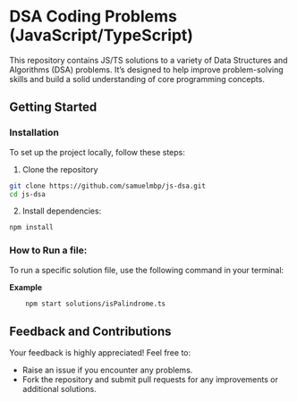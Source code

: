 # DSA Coding Problems (JavaScript/TypeScript)

This repository contains JS/TS solutions to a variety of Data Structures and Algorithms (DSA) problems. It’s designed to help improve problem-solving skills and build a solid understanding of core programming concepts.

## Getting Started

### Installation

To set up the project locally, follow these steps:

1. Clone the repository

```bash
git clone https://github.com/samuelmbp/js-dsa.git
cd js-dsa

```

2. Install dependencies:

```bash
npm install
```

### How to Run a file:

To run a specific solution file, use the following command in your terminal:

**Example**

```bash
    npm start solutions/isPalindrome.ts
```

## Feedback and Contributions

Your feedback is highly appreciated! Feel free to:

-   Raise an issue if you encounter any problems.
-   Fork the repository and submit pull requests for any improvements or additional solutions.
